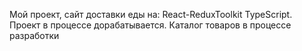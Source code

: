 Мой проект, сайт доставки еды на: React-ReduxToolkit TypeScript.
Проект в процессе дорабатывается.
Каталог товаров в процессе разработки
